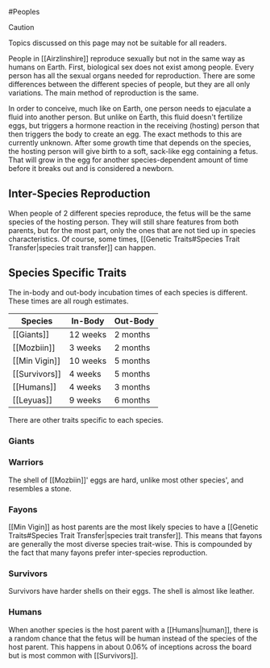 #Peoples 

> [!caution] 
> Topics discussed on this page may not be suitable for all readers.

People in [[Airzlinshire]] reproduce sexually but not in the same way as humans on Earth. First, biological sex does not exist among people. Every person has all the sexual organs needed for reproduction. There are some differences between the different species of people, but they are all only variations. The main method of reproduction is the same.

In order to conceive, much like on Earth, one person needs to ejaculate a fluid into another person. But unlike on Earth, this fluid doesn't fertilize eggs, but triggers a hormone reaction in the receiving (hosting) person that then triggers the body to create an egg. The exact methods to this are currently unknown. After some growth time that depends on the species, the hosting person will give birth to a soft, sack-like egg containing a fetus. That will grow in the egg for another species-dependent amount of time before it breaks out and is considered a newborn.
## Inter-Species Reproduction
When people of 2 different species reproduce, the fetus will be the same species of the hosting person. They will still share features from both parents, but for the most part, only the ones that are not tied up in species characteristics. Of course, some times, [[Genetic Traits#Species Trait Transfer|species trait transfer]] can happen.
## Species Specific Traits
The in-body and out-body incubation times of each species is different. These times are all rough estimates.

| Species       | In-Body  | Out-Body |
| ------------- | -------- | -------- |
| [[Giants]]    | 12 weeks | 2 months |
| [[Mozbiin]]  | 3 weeks  | 2 months |
| [[Min Vigin]]    | 10 weeks | 5 months |
| [[Survivors]] | 4 weeks  | 5 months |
| [[Humans]]    | 4 weeks  | 3 months |
| [[Leyuas]]    | 9 weeks  | 6 months |
There are other traits specific to each species.
### Giants

### Warriors
The shell of [[Mozbiin]]' eggs are hard, unlike most other species', and resembles a stone.
### Fayons
[[Min Vigin]] as host parents are the most likely species to have a [[Genetic Traits#Species Trait Transfer|species trait transfer]]. This means that fayons are generally the most diverse species trait-wise. This is compounded by the fact that many fayons prefer inter-species reproduction.
### Survivors
Survivors have harder shells on their eggs. The shell is almost like leather.
### Humans
When another species is the host parent with a [[Humans|human]], there is a random chance that the fetus will be human instead of the species of the host parent. This happens in about 0.06% of inceptions across the board but is most common with [[Survivors]].